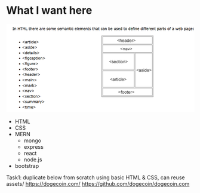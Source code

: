 # What I want here
![HTML element example](./IMG/HTMLsemanticElements.png)
- HTML  
- CSS  
- MERN  
    - mongo
    - express
    - react
    - node.js
- bootstrap


Task1:
duplicate below from scratch using basic HTML & CSS, can reuse assets/
https://dogecoin.com/
https://github.com/dogecoin/dogecoin.com
